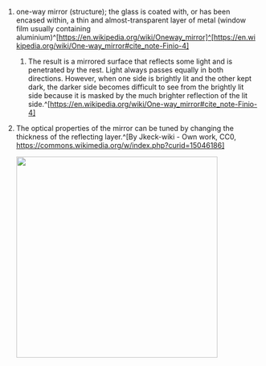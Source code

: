 1. one-way mirror (structure); the glass is coated with, or has been encased within, a thin and almost-transparent layer of metal (window film usually containing aluminium)^[https://en.wikipedia.org/wiki/Oneway_mirror]^[https://en.wikipedia.org/wiki/One-way_mirror#cite_note-Finio-4]
	1. The result is a mirrored surface that reflects some light and is penetrated by the rest. Light always passes equally in both directions. However, when one side is brightly lit and the other kept dark, the darker side becomes difficult to see from the brightly lit side because it is masked by the much brighter reflection of the lit side.^[https://en.wikipedia.org/wiki/One-way_mirror#cite_note-Finio-4]
2. The optical properties of the mirror can be tuned by changing the thickness of the reflecting layer.^[By Jkeck-wiki - Own work, CC0, https://commons.wikimedia.org/w/index.php?curid=15046186]

	<img src="https://upload.wikimedia.org/wikipedia/commons/f/ff/Aluminum_on_BK7_RTA_for_Wikipedia.png" width="400" />